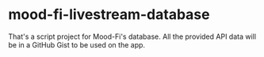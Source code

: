 # mood-fi-livestream-database
That's a script project for Mood-Fi's database. All the provided API data will be in a GitHub Gist to be used on the app.

